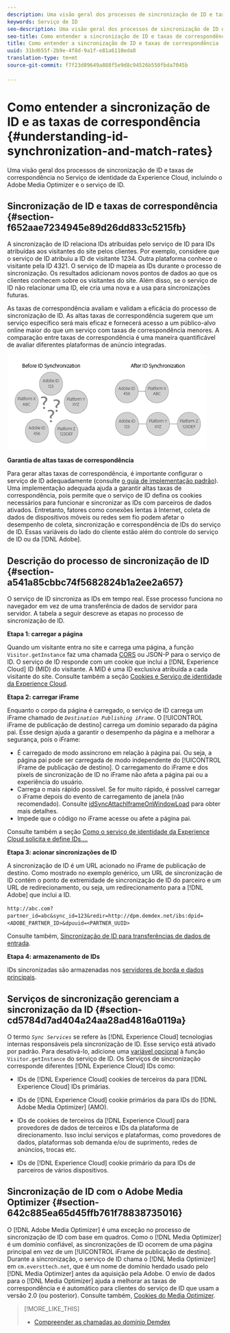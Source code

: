 ```yaml
---
description: Uma visão geral dos processos de sincronização de ID e taxas de correspondência no Serviço de identidade da Experience Cloud, incluindo o Adobe Media Optimizer e o serviço de ID.
keywords: Serviço de ID
seo-description: Uma visão geral dos processos de sincronização de ID e taxas de correspondência no Serviço de identidade da Experience Cloud, incluindo o Adobe Media Optimizer e o serviço de ID.
seo-title: Como entender a sincronização de ID e taxas de correspondência
title: Como entender a sincronização de ID e taxas de correspondência
uuid: 31bd655f-2b9e-4f8d-9a1f-e81a6110eda8
translation-type: tm+mt
source-git-commit: f7f23d89649a888f5e9d8c94526b550fbda7045b

---
```



# Como entender a sincronização de ID e as taxas de correspondência {#understanding-id-synchronization-and-match-rates}

Uma visão geral dos processos de sincronização de ID e taxas de correspondência no Serviço de identidade da Experience Cloud, incluindo o Adobe Media Optimizer e o serviço de ID.

## Sincronização de ID e taxas de correspondência {#section-f652aae7234945e89d26dd833c5215fb}

A sincronização de ID relaciona IDs atribuídas pelo serviço de ID para IDs atribuídas aos visitantes do site pelos clientes. Por exemplo, considere que o serviço de ID atribuiu a ID de visitante 1234. Outra plataforma conhece o visitante pela ID 4321. O serviço de ID mapeia as IDs durante o processo de sincronização. Os resultados adicionam novos pontos de dados ao que os clientes conhecem sobre os visitantes do site. Além disso, se o serviço de ID não relacionar uma ID, ele cria uma nova e a usa para sincronizações futuras.

As taxas de correspondência avaliam e validam a eficácia do processo de sincronização de ID. As altas taxas de correspondência sugerem que um serviço específico será mais eficaz e fornecerá acesso a um público-alvo online maior do que um serviço com taxas de correspondência menores. A comparação entre taxas de correspondência é uma maneira quantificável de avaliar diferentes plataformas de anúncio integradas.

![](assets/idsync2.png)

**Garantia de altas taxas de correspondência**

Para gerar altas taxas de correspondência, é importante configurar o serviço de ID adequadamente (consulte [o guia de implementação padrão](../implementation-guides/standard.md#concept-89cd0199a9634fc48644f2d61e3d2445)). Uma implementação adequada ajuda a garantir altas taxas de correspondência, pois permite que o serviço de ID defina os cookies necessários para funcionar e sincronizar as IDs com parceiros de dados ativados. Entretanto, fatores como conexões lentas à Internet, coleta de dados de dispositivos móveis ou redes sem fio podem afetar o desempenho de coleta, sincronização e correspondência de IDs do serviço de ID. Essas variáveis do lado do cliente estão além do controle do serviço de ID ou da [!DNL Adobe].

## Descrição do processo de sincronização de ID {#section-a541a85cbbc74f5682824b1a2ee2a657}

O serviço de ID sincroniza as IDs em tempo real. Esse processo funciona no navegador em vez de uma transferência de dados de servidor para servidor. A tabela a seguir descreve as etapas no processo de sincronização de ID.

**Etapa 1: carregar a página**

Quando um visitante entra no site e carrega uma página, a função `Visitor.getInstance` faz uma chamada [CORS](../reference/cors.md#concept-6c280446990d46d88ba9da15d2dcc758) ou JSON-P para o serviço de ID. O serviço de ID responde com um cookie que inclui a [!DNL Experience Cloud] ID (MID) do visitante. A MID é uma ID exclusiva atribuída a cada visitante do site. Consulte também a seção [Cookies e Serviço de identidade da Experience Cloud](../introduction/cookies.md).

**Etapa 2: carregar iFrame**

Enquanto o corpo da página é carregado, o serviço de ID carrega um iFrame chamado de *`Destination Publishing iFrame`*. O [!UICONTROL iFrame de publicação de destino] carrega um domínio separado da página pai. Esse design ajuda a garantir o desempenho da página e a melhorar a segurança, pois o iFrame:

* É carregado de modo assíncrono em relação à página pai. Ou seja, a página pai pode ser carregada de modo independente do [!UICONTROL iFrame de publicação de destino]. O carregamento do iFrame e dos pixels de sincronização de ID no iFrame não afeta a página pai ou a experiência do usuário.
* Carrega o mais rápido possível. Se for muito rápido, é possível carregar o iFrame depois do evento de carregamento de janela (não recomendado). Consulte [idSyncAttachIframeOnWindowLoad](../library/function-vars/idsyncattachiframeonwindowload.md#reference-b86b7112e0814a4c82c4e24c158508f4) para obter mais detalhes.
* Impede que o código no iFrame acesse ou afete a página pai.

Consulte também a seção [Como o serviço de identidade da Experience Cloud solicita e define IDs….](../introduction/id-request.md#concept-2caacebb1d244402816760e9b8bcef6a)

**Etapa 3: acionar sincronizações de ID**

A sincronização de ID é um URL acionado no iFrame de publicação de destino. Como mostrado no exemplo genérico, um URL de sincronização de ID contém o ponto de extremidade de sincronização de ID do parceiro e um URL de redirecionamento, ou seja, um redirecionamento para a [!DNL Adobe] que inclui a ID.

`http://abc.com?partner_id=abc&sync_id=123&redir=http://dpm.demdex.net/ibs:dpid=<ADOBE_PARTNER_ID>&dpuuid=<PARTNER_UUID>`

Consulte também, [Sincronização de ID para transferências de dados de entrada](https://marketing.adobe.com/resources/help/en_US/aam/c_id_sync_in.html).

**Etapa 4: armazenamento de IDs**

IDs sincronizadas são armazenadas nos [servidores de borda e dados principais](https://marketing.adobe.com/resources/help/en_US/aam/c_compedge.html).

## Serviços de sincronização gerenciam a sincronização da ID {#section-cd5784d7ad404a24aa28ad4816a0119a}

O termo *`Sync Services`* se refere às [!DNL Experience Cloud] tecnologias internas responsáveis pela sincronização de ID. Esse serviço está ativado por padrão. Para desativá-lo, adicione uma [variável opcional](../library/function-vars/disableidsync.md#reference-589d6b489ac64eddb5a7ff758945e414) à função `Visitor.getInstance` do serviço de ID. Os Serviços de sincronização corresponde diferentes [!DNL Experience Cloud] IDs como:

* IDs de [!DNL Experience Cloud] cookies de terceiros da para [!DNL Experience Cloud] IDs primárias.

* IDs de [!DNL Experience Cloud] cookie primários da para IDs do [!DNL Adobe Media Optimizer] (AMO).

* IDs de cookies de terceiros da [!DNL Experience Cloud] para provedores de dados de terceiros e IDs da plataforma de direcionamento. Isso inclui serviços e plataformas, como provedores de dados, plataformas sob demanda e/ou de suprimento, redes de anúncios, trocas etc.
* IDs de [!DNL Experience Cloud] cookie primário da para IDs de parceiros de vários dispositivos.

## Sincronização de ID com o Adobe Media Optimizer {#section-642c885ea65d45ffb761f78838735016}

O [!DNL Adobe Media Optimizer] é uma exceção no processo de sincronização de ID com base em quadros. Como o [!DNL Media Optimizer] é um domínio confiável, as sincronizações de ID ocorrem de uma página principal em vez de um [!UICONTROL iFrame de publicação de destino]. Durante a sincronização, o serviço de ID chama o [!DNL Media Optimizer] em `cm.eversttech.net`, que é um nome de domínio herdado usado pelo [!DNL Media Optimizer] antes da aquisição pela Adobe. O envio de dados para o [!DNL Media Optimizer] ajuda a melhorar as taxas de correspondência e é automático para clientes do serviço de ID que usam a versão 2.0 (ou posterior). Consulte também, [Cookies do Media Optimizer](https://marketing.adobe.com/resources/help/en_US/whitepapers/cookies/cookies_media_optimizer.html).

>[!MORE_LIKE_THIS]
>
>* [Compreender as chamadas ao domínio Demdex](https://marketing.adobe.com/resources/help/en_US/aam/demdex-calls.html)

